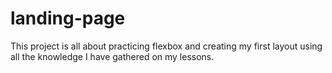 # landing-page
This project is all about practicing flexbox and creating my first layout using all the knowledge I have gathered on my lessons.